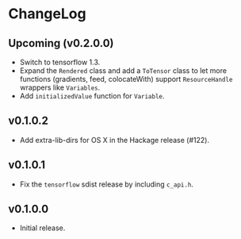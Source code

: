 # ChangeLog

## Upcoming (v0.2.0.0)
- Switch to tensorflow 1.3.
- Expand the `Rendered` class and add a `ToTensor` class to let more functions
  (gradients, feed, colocateWith) support `ResourceHandle` wrappers like
  `Variables`.
- Add `initializedValue` function for `Variable`.

## v0.1.0.2
- Add extra-lib-dirs for OS X in the Hackage release (#122).

## v0.1.0.1
- Fix the `tensorflow` sdist release by including `c_api.h`.

## v0.1.0.0
- Initial release.
